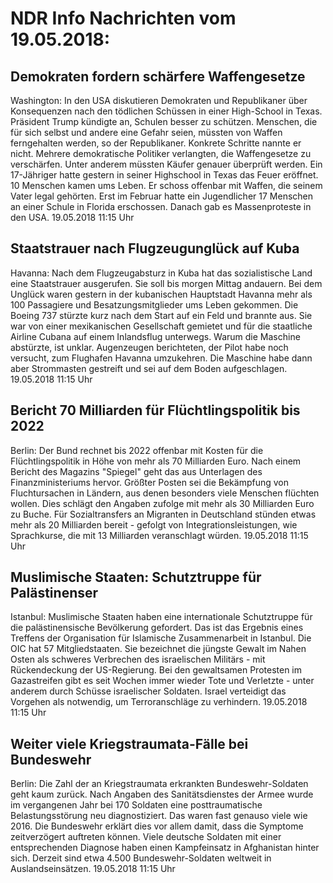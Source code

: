 # NDR Info Nachrichten vom 19.05.2018:


## Demokraten fordern schärfere Waffengesetze
Washington: In den USA diskutieren Demokraten und Republikaner über Konsequenzen nach den tödlichen Schüssen in einer High-School in Texas. Präsident Trump kündigte an, Schulen besser zu schützen. Menschen, die für sich selbst und andere eine Gefahr seien, müssten von Waffen ferngehalten werden, so der Republikaner. Konkrete Schritte nannte er nicht. Mehrere demokratische Politiker verlangten, die Waffengesetze zu verschärfen. Unter anderem müssten Käufer genauer überprüft werden. Ein 17-Jähriger hatte gestern in seiner Highschool in Texas das Feuer eröffnet. 10 Menschen kamen ums Leben. Er schoss offenbar mit Waffen, die seinem Vater legal gehörten. Erst im Februar hatte ein Jugendlicher 17 Menschen an einer Schule in Florida erschossen. Danach gab es Massenproteste in den USA. 19.05.2018 11:15 Uhr 

## Staatstrauer nach Flugzeugunglück auf Kuba
Havanna:	Nach dem Flugzeugabsturz in Kuba hat das sozialistische Land eine Staatstrauer ausgerufen. Sie soll bis morgen Mittag andauern. Bei dem Unglück waren gestern in der kubanischen Hauptstadt Havanna mehr als 100 Passagiere und Besatzungsmitglieder ums Leben gekommen. Die Boeing 737 stürzte kurz nach dem Start auf ein Feld und brannte aus. Sie war von einer mexikanischen Gesellschaft gemietet und für die staatliche Airline Cubana auf einem Inlandsflug unterwegs. Warum die Maschine abstürzte, ist unklar. Augenzeugen berichteten, der Pilot habe noch versucht, zum Flughafen Havanna umzukehren. Die Maschine habe dann aber Strommasten gestreift und sei auf dem Boden aufgeschlagen. 19.05.2018 11:15 Uhr 

## Bericht 70 Milliarden für Flüchtlingspolitik bis 2022
Berlin: Der Bund rechnet bis 2022 offenbar mit Kosten für die Flüchtlingspolitik in Höhe von mehr als 70 Milliarden Euro. Nach einem Bericht des Magazins "Spiegel" geht das aus Unterlagen des Finanzministeriums hervor. Größter Posten sei die Bekämpfung von Fluchtursachen in Ländern, aus denen besonders viele Menschen flüchten wollen. Dies schlägt den Angaben zufolge mit mehr als 30 Milliarden Euro zu Buche. Für Sozialtransfers an Migranten in Deutschland stünden etwas mehr als 20 Milliarden bereit - gefolgt von Integrationsleistungen, wie Sprachkurse, die mit 13 Milliarden veranschlagt würden. 19.05.2018 11:15 Uhr 

## Muslimische Staaten: Schutztruppe für Palästinenser
Istanbul:	Muslimische Staaten haben eine internationale Schutztruppe für die palästinensische Bevölkerung gefordert. Das ist das Ergebnis eines Treffens der Organisation für Islamische Zusammenarbeit in Istanbul. Die OIC hat 57 Mitgliedstaaten. Sie bezeichnet die jüngste Gewalt im Nahen Osten als schweres Verbrechen des israelischen Militärs - mit Rückendeckung der US-Regierung. Bei den gewaltsamen Protesten im Gazastreifen gibt es seit Wochen immer wieder Tote und Verletzte - unter anderem durch Schüsse israelischer Soldaten. Israel verteidigt das Vorgehen als notwendig, um Terroranschläge zu verhindern. 19.05.2018 11:15 Uhr 

## Weiter viele Kriegstraumata-Fälle bei Bundeswehr
Berlin:	Die Zahl der an Kriegstraumata erkrankten Bundeswehr-Soldaten geht kaum zurück. Nach Angaben des Sanitätsdienstes der Armee wurde im vergangenen Jahr bei 170 Soldaten eine posttraumatische Belastungsstörung neu diagnostiziert. Das waren fast genauso viele wie 2016. Die Bundeswehr erklärt dies vor allem damit, dass die Symptome zeitverzögert auftreten können. Viele deutsche Soldaten mit einer entsprechenden Diagnose haben einen Kampfeinsatz in Afghanistan hinter sich. Derzeit sind etwa 4.500 Bundeswehr-Soldaten weltweit in Auslandseinsätzen. 19.05.2018 11:15 Uhr 
